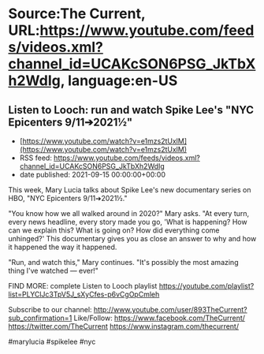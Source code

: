# Source:The Current, URL:https://www.youtube.com/feeds/videos.xml?channel_id=UCAKcSON6PSG_JkTbXh2WdIg, language:en-US

## Listen to Looch: run and watch Spike Lee's "NYC Epicenters 9/11➔2021½"
 - [https://www.youtube.com/watch?v=e1mzs2tUxlM](https://www.youtube.com/watch?v=e1mzs2tUxlM)
 - RSS feed: https://www.youtube.com/feeds/videos.xml?channel_id=UCAKcSON6PSG_JkTbXh2WdIg
 - date published: 2021-09-15 00:00:00+00:00

This week, Mary Lucia talks about Spike Lee's new documentary series on HBO, "NYC Epicenters 9/11➔2021½."

"You know how we all walked around in 2020?" Mary asks. "At every turn, every news headline, every story made you go, 'What is happening? How can we explain this? What is going on? How did everything come unhinged?' This documentary gives you as close an answer to why and how it happened the way it happened. 

"Run, and watch this," Mary continues. "It's possibly the most amazing thing I've watched — ever!"

FIND MORE: complete Listen to Looch playlist
https://youtube.com/playlist?list=PLYClJc3TpV5J_sXyCfes-p6vCgOpCmleh

Subscribe to our channel:
http://www.youtube.com/user/893TheCurrent?sub_confirmation=1
Like/Follow:
https://www.facebook.com/TheCurrent/
https://twitter.com/TheCurrent
https://www.instagram.com/thecurrent/

#marylucia #spikelee #nyc

